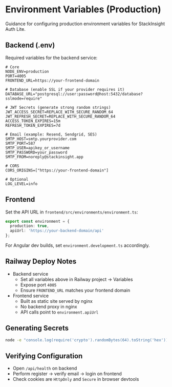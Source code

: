 # Environment Variables (Production)

Guidance for configuring production environment variables for StackInsight Auth Lite.

## Backend (.env)

Required variables for the backend service:

```env
# Core
NODE_ENV=production
PORT=4005
FRONTEND_URL=https://your-frontend-domain

# Database (enable SSL if your provider requires it)
DATABASE_URL="postgresql://user:password@host:5432/database?sslmode=require"

# JWT Secrets (generate strong random strings)
JWT_ACCESS_SECRET=REPLACE_WITH_SECURE_RANDOM_64
JWT_REFRESH_SECRET=REPLACE_WITH_SECURE_RANDOM_64
ACCESS_TOKEN_EXPIRES=15m
REFRESH_TOKEN_EXPIRES=7d

# Email (example: Resend, Sendgrid, SES)
SMTP_HOST=smtp.yourprovider.com
SMTP_PORT=587
SMTP_USER=apikey_or_username
SMTP_PASSWORD=your_password
SMTP_FROM=noreply@stackinsight.app

# CORS
CORS_ORIGINS=["https://your-frontend-domain"]

# Optional
LOG_LEVEL=info
```

## Frontend

Set the API URL in `frontend/src/environments/environment.ts`:

```ts
export const environment = {
  production: true,
  apiUrl: 'https://your-backend-domain/api'
};
```

For Angular dev builds, set `environment.development.ts` accordingly.

## Railway Deploy Notes

- Backend service
  - Set all variables above in Railway project → Variables
  - Expose port `4005`
  - Ensure `FRONTEND_URL` matches your frontend domain
- Frontend service
  - Built as static site served by nginx
  - No backend proxy in nginx
  - API calls point to `environment.apiUrl`

## Generating Secrets

```bash
node -e "console.log(require('crypto').randomBytes(64).toString('hex'))"
```

## Verifying Configuration

- Open `/api/health` on backend
- Perform register → verify email → login on frontend
- Check cookies are `HttpOnly` and `Secure` in browser devtools
